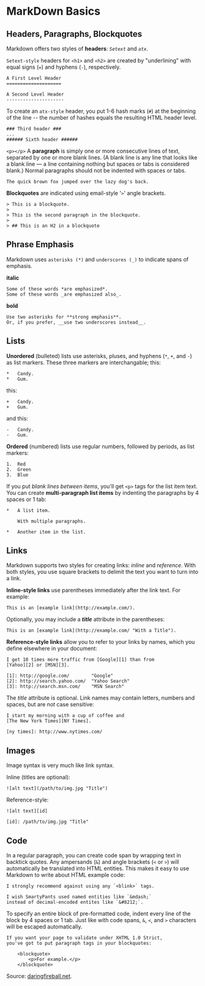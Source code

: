 # MarkDown Basics #
<!-- --------------- -->

## Headers, Paragraphs, Blockquotes ##
<!-- ---------------------------------- -->

Markdown offers two styles of __headers__: *`Setext`* and *`atx`*.

`Setext-style` headers for `<h1>` and `<h2>` are created by "underlining" with equal signs (`=`) and hyphens (`-`), respectively.

    A First Level Header
    ====================

    A Second Level Header
    ---------------------

To create an `atx-style` header, you put 1-6 hash marks (`#`) at the beginning of the line -- the number of hashes equals the resulting HTML header level.

    ### Third header ###
    ...
    ###### Sixth header ######

`<p></p>` A __paragraph__ is simply one or more consecutive lines of text, separated by one or more blank lines. (A blank line is any line that looks like a blank line — a line containing nothing but spaces or tabs is considered blank.) Normal paragraphs should not be indented with spaces or tabs.

    The quick brown fox jumped over the lazy dog's back.

__Blockquotes__ are indicated using email-style '`>`' angle brackets.

    > This is a blockquote.
    >
    > This is the second paragraph in the blockquote.
    >
    > ## This is an H2 in a blockquote


## Phrase Emphasis ##
<!-- ---------------------------------- -->


Markdown uses `asterisks (*)` and `underscores (_)` to indicate spans of emphasis.

__italic__

    Some of these words *are emphasized*.
    Some of these words _are emphasized also_.

__bold__

    Use two asterisks for **strong emphasis**.
    Or, if you prefer, __use two underscores instead__.

## Lists ##
<!-- ---------------------------------- -->


__Unordered__ (bulleted) lists use asterisks, pluses, and hyphens (`*`, `+`, and `-`) as list markers. These three markers are interchangable; this:

    *   Candy.
    *   Gum.

this:

    +   Candy.
    +   Gum.

and this:

    -   Candy.
    -   Gum.

__Ordered__ (numbered) lists use regular numbers, followed by periods, as list markers:

    1.  Red
    2.  Green
    3.  Blue

If you put _blank lines between items_, you'll get `<p>` tags for the list item text. You can create __multi-paragraph list items__ by indenting the paragraphs by 4 spaces or 1 tab:

    *   A list item.

        With multiple paragraphs.

    *   Another item in the list.

## Links ##
<!-- ---------------------------------- -->

Markdown supports two styles for creating links: *inline* and *reference*. With both styles, you use square brackets to delimit the text you want to turn into a link.

__Inline-style links__ use parentheses immediately after the link text.
For example:

    This is an [example link](http://example.com/).

Optionally, you may include a _**title**_ attribute in the parentheses:

    This is an [example link](http://example.com/ "With a Title").

__Reference-style links__ allow you to refer to your links by names, which you define elsewhere in your document:

    I get 10 times more traffic from [Google][1] than from
    [Yahoo][2] or [MSN][3].

    [1]: http://google.com/        "Google"
    [2]: http://search.yahoo.com/  "Yahoo Search"
    [3]: http://search.msn.com/    "MSN Search"

The _title_ attribute is optional. Link names may contain letters, numbers and spaces, but are *not* case sensitive:

    I start my morning with a cup of coffee and
    [The New York Times][NY Times].

    [ny times]: http://www.nytimes.com/

## Images ##
<!-- ---------------------------------- -->

Image syntax is very much like link syntax.

Inline (titles are optional):

    ![alt text](/path/to/img.jpg "Title")

Reference-style:

    ![alt text][id]

    [id]: /path/to/img.jpg "Title"

## Code ##
<!-- ---------------------------------- -->


In a regular paragraph, you can create code span by wrapping text in backtick quotes. Any ampersands (`&`) and angle brackets (`<` or `>`) will automatically be translated into HTML entities. This makes it easy to use Markdown to write about HTML example code:

    I strongly recommend against using any `<blink>` tags.

    I wish SmartyPants used named entities like `&mdash;`
    instead of decimal-encoded entites like `&#8212;`.

To specify an entire block of pre-formatted code, indent every line of the block by 4 spaces or 1 tab. Just like with code spans, `&`, `<`, and `>` characters will be escaped automatically.


    If you want your page to validate under XHTML 1.0 Strict,
    you've got to put paragraph tags in your blockquotes:

        <blockquote>
            <p>For example.</p>
        </blockquote>


Source: [daringfireball.net](http://daringfireball.net/projects/markdown/).

